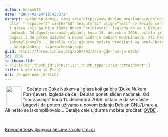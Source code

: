 ```yaml
---
author: GoranSTX
date: "2007-02-24T18:43:37Z"
excerpt: <p>&nbsp;&nbsp; <img src="http://www.debian.org/logos/openlogo-nd-50.png"
  alt=" " hspace="4" width="50" height="61" align="left" /> Sećate se Duke Nukem-a
  i glasa koji ga bije (Duke Nukem For(n)ever). Izgleda da će i Debian poneti sličan
  nadimak. Od &quot;smrzavanja&quot; koda 11. decembra 2006. ostalo je da se očiste
  bagovi i da potom uživamo u novom izdanju Debian GNU/Linux-a. Ali ne&scaron;to se
  iskomplikovalo... Detalje cele ujdurme možete pročitati <a href="http://www.linux-watch.com/news/NS2327436222.html">OVDE</a>
  . &nbsp;&nbsp;  </p><p>&nbsp;</p>
guid: https://forum.linuxo.org/2007/02/24/a-gde-nam-je-etch/
id: 1596
tc-thumb-fld:
- a:2:{s:9:"_thumb_id";b:0;s:11:"_thumb_type";s:10:"attachment";}
title: A gde nam je Etch?
url: /a-gde-nam-je-etch/
---
```

&nbsp;&nbsp;<img src="http://www.debian.org/logos/openlogo-nd-50.png" alt=" " hspace="4" width="50" height="61" align="left" /> Sećate se Duke Nukem-a i glasa koji ga bije (Duke Nukem For(n)ever). Izgleda da će i Debian poneti sličan nadimak. Od "smrzavanja" koda 11. decembra 2006. ostalo je da se očiste bagovi i da potom uživamo u novom izdanju Debian GNU/Linux-a. Ali ne&scaron;to se iskomplikovalo&#8230; Detalje cele ujdurme možete pročitati [OVDE](http://www.linux-watch.com/news/NS2327436222.html) . &nbsp;&nbsp; 

&nbsp;

<!--break-->

[Креирај тему форума везану за овај текст](https://linuxo.org/nova-tema-na-forumu/?se_pid=1596)